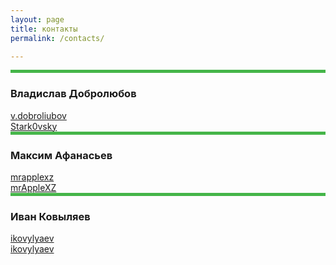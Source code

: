 ```yaml
---
layout: page
title: контакты
permalink: /contacts/

---
```

<div class="container-fluid">
	<div class="row">
		<div class="col-md-2">
			<div class="card">
				<div class="card-header p-0" style="height: 5px; background-color: #45B549"></div>
				<div class="card-body">
					<h3 class="h4">Владислав Добролюбов </h3>
					<a href="https://vk.com/v.dobroliubov" class="h5"><i class="fab fa-vk"></i> v.dobroliubov</a><br>
					<a href="https://github.com/Stark0vsky" class="h5"><i class="fab fa-github"></i> Stark0vsky</a>
				</div>
			</div>
		</div>
		<div class="col-md-2">
			<div class="card">
				<div class="card-header p-0" style="height: 5px; background-color: #45B549"></div>
				<div class="card-body">
					<h3 class="h4">Максим Афанасьев </h3>
					<a href="https://vk.com/mrapplexz" class="h5"><i class="fab fa-vk"></i> mrapplexz</a><br>
					<a href="https://github.com/mrAppleXZ" class="h5"><i class="fab fa-github"></i> mrAppleXZ</a>
				</div>
			</div>
		</div>
		<div class="col-md-2">
			<div class="card">
				<div class="card-header p-0" style="height: 5px; background-color: #45B549"></div>
				<div class="card-body">
					<h3 class="h4">Иван Ковыляев </h3>
					<a href="https://vk.com/ikovylyaev" class="h5"><i class="fab fa-vk"></i> ikovylyaev</a><br>
					<a href="https://github.com/ikovylyaev" class="h5"><i class="fab fa-github"></i> ikovylyaev</a>
				</div>
			</div>
		</div>
	</div>
</div>


